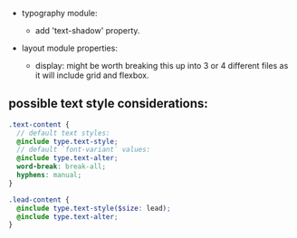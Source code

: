 - typography module:
  - add 'text-shadow' property.

- layout module properties:
  - display: might be worth breaking this up into 3 or 4 different files as it will include grid and flexbox.

## possible text style considerations:
```scss
.text-content {
  // default text styles:
  @include type.text-style;
  // default `font-variant` values:
  @include type.text-alter;
  word-break: break-all;
  hyphens: manual;
}

.lead-content {
  @include type.text-style($size: lead);
  @include type.text-alter;
}
```
